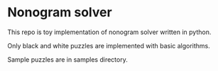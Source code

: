 # Nonogram solver
This repo is toy implementation of nonogram solver written in python.

Only black and white puzzles are implemented with basic algorithms.

Sample puzzles are in samples directory.
